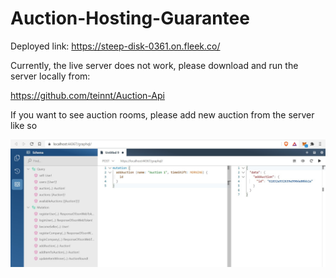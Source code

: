 # Auction-Hosting-Guarantee

Deployed link: https://steep-disk-0361.on.fleek.co/

Currently, the live server does not work, please download and run the server locally from:

https://github.com/teinnt/Auction-Api

If you want to see auction rooms, please add new auction from the server like so

![alt text](https://github.com/teinnt/Auction-Hosting-Guarantee/blob/master/src/assets/images/readme.jpg)
